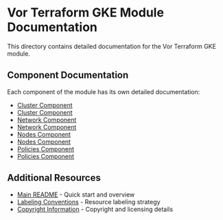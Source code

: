 # Vor Terraform GKE Module Documentation

This directory contains detailed documentation for the Vor Terraform GKE module.

## Component Documentation

Each component of the module has its own detailed documentation:

- [Cluster Component](components/cluster.md)
- [Cluster Component](components/cluster.md)
- [Network Component](components/network.md)
- [Network Component](components/network.md)
- [Nodes Component](components/nodes.md)
- [Nodes Component](components/nodes.md)
- [Policies Component](components/policies.md)
- [Policies Component](components/policies.md)

## Additional Resources

- [Main README](../README.md) - Quick start and overview
- [Labeling Conventions](../.labeling-conventions.md) - Resource labeling strategy
- [Copyright Information](../COPYRIGHT.md) - Copyright and licensing details
